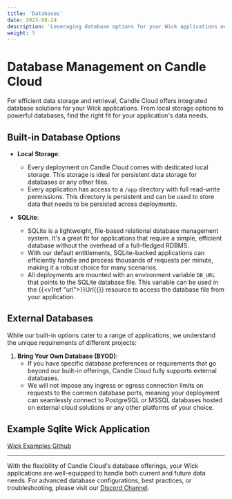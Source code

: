 ```yaml
---
title: 'Databases'
date: 2023-08-24
description: 'Leveraging database options for your Wick applications on Candle Cloud.'
weight: 5
---
```


# Database Management on Candle Cloud

For efficient data storage and retrieval, Candle Cloud offers integrated database solutions for your Wick applications. From local storage options to powerful databases, find the right fit for your application's data needs.

## Built-in Database Options

- **Local Storage**:

  - Every deployment on Candle Cloud comes with dedicated local storage. This storage is ideal for persistent data storage for databases or any other files.
  - Every application has access to a `/app` directory with full read-write permissions. This directory is persistent and can be used to store data that needs to be persisted across deployments.

- **SQLite**:
  - SQLite is a lightweight, file-based relational database management system. It's a great fit for applications that require a simple, efficient database without the overhead of a full-fledged RDBMS.
  - With our default entitlements, SQLite-backed applications can efficiently handle and process thousands of requests per minute, making it a robust choice for many scenarios.
  - All deployments are mounted with an environment variable `DB_URL` that points to the SQLite database file. This variable can be used in the {{<v1ref "url">}}Url{{</v1ref>}} resource to access the database file from your application.

## External Databases

While our built-in options cater to a range of applications, we understand the unique requirements of different projects:

1. **Bring Your Own Database (BYOD)**:
   - If you have specific database preferences or requirements that go beyond our built-in offerings, Candle Cloud fully supports external databases.
   - We will not impose any ingress or egress connection limits on requests to the common database ports, meaning your deployment can seamlessly connect to PostgreSQL or MSSQL databases hosted on external cloud solutions or any other platforms of your choice.

## Example Sqlite Wick Application

[Wick Examples Github](https://github.com/candlecorp/wick-apps/tree/main/sqlite-rest)

---

With the flexibility of Candle Cloud's database offerings, your Wick applications are well-equipped to handle both current and future data needs. For advanced database configurations, best practices, or troubleshooting, please visit our [Discord Channel](https://discord.gg/candle).
